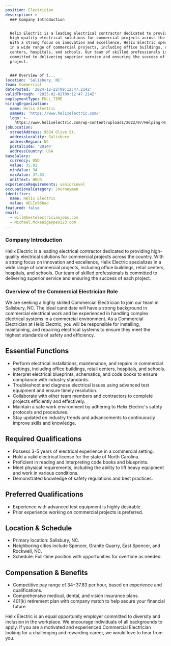 ```yaml
---
position: Electrician
description: >-
  ### Company Introduction


  Helix Electric is a leading electrical contractor dedicated to providing
  high-quality electrical solutions for commercial projects across the country.
  With a strong focus on innovation and excellence, Helix Electric specializes
  in a wide range of commercial projects, including office buildings, retail
  centers, hospitals, and schools. Our team of skilled professionals is
  committed to delivering superior service and ensuring the success of each
  project.


  ### Overview of t...
location: 'Salisbury, NC'
team: Commercial
datePosted: '2024-12-22T09:12:47.214Z'
validThrough: '2025-02-02T09:12:47.214Z'
employmentType: FULL_TIME
hiringOrganization:
  name: Helix Electric
  sameAs: 'https://www.helixelectric.com/'
  logo: >-
    https://www.helixelectric.com/wp-content/uploads/2022/07/Helping-Hands-Logo_Blue-e1656694113799.jpg
jobLocation:
  streetAddress: 9634 Olive St.
  addressLocality: Salisbury
  addressRegion: NC
  postalCode: '28144'
  addressCountry: USA
baseSalary:
  currency: USD
  value: 35.91
  minValue: 34
  maxValue: 37.83
  unitText: HOUR
experienceRequirements: seniorLevel
occupationalCategory: Journeyman
identifier:
  name: Helix Electric
  value: HELIo96bad
featured: false
email:
  - will@bestelectricianjobs.com
  - Michael.Mckeaige@pes123.com
---
```




### Company Introduction

Helix Electric is a leading electrical contractor dedicated to providing high-quality electrical solutions for commercial projects across the country. With a strong focus on innovation and excellence, Helix Electric specializes in a wide range of commercial projects, including office buildings, retail centers, hospitals, and schools. Our team of skilled professionals is committed to delivering superior service and ensuring the success of each project.

### Overview of the Commercial Electrician Role

We are seeking a highly skilled Commercial Electrician to join our team in Salisbury, NC. The ideal candidate will have a strong background in commercial electrical work and be experienced in handling complex electrical systems in a commercial environment. As a Commercial Electrician at Helix Electric, you will be responsible for installing, maintaining, and repairing electrical systems to ensure they meet the highest standards of safety and efficiency.

## Essential Functions

- Perform electrical installations, maintenance, and repairs in commercial settings, including office buildings, retail centers, hospitals, and schools.
- Interpret electrical blueprints, schematics, and code books to ensure compliance with industry standards.
- Troubleshoot and diagnose electrical issues using advanced test equipment and ensure timely resolution.
- Collaborate with other team members and contractors to complete projects efficiently and effectively.
- Maintain a safe work environment by adhering to Helix Electric's safety protocols and procedures.
- Stay updated on industry trends and advancements to continuously improve skills and knowledge.

## Required Qualifications

- Possess 3-5 years of electrical experience in a commercial setting.
- Hold a valid electrical license for the state of North Carolina.
- Proficient in reading and interpreting code books and blueprints.
- Meet physical requirements, including the ability to lift heavy equipment and work in various conditions.
- Demonstrated knowledge of safety regulations and best practices.

## Preferred Qualifications

- Experience with advanced test equipment is highly desirable.
- Prior experience working on commercial projects is preferred.

## Location & Schedule

- Primary location: Salisbury, NC.
- Neighboring cities include Spencer, Granite Quarry, East Spencer, and Rockwell, NC.
- Schedule: Full-time position with opportunities for overtime as needed.

## Compensation & Benefits

- Competitive pay range of $34-$37.83 per hour, based on experience and qualifications.
- Comprehensive medical, dental, and vision insurance plans.
- 401(k) retirement plan with company match to help secure your financial future.

Helix Electric is an equal opportunity employer committed to diversity and inclusion in the workplace. We encourage individuals of all backgrounds to apply. If you are a motivated and experienced Commercial Electrician looking for a challenging and rewarding career, we would love to hear from you.
